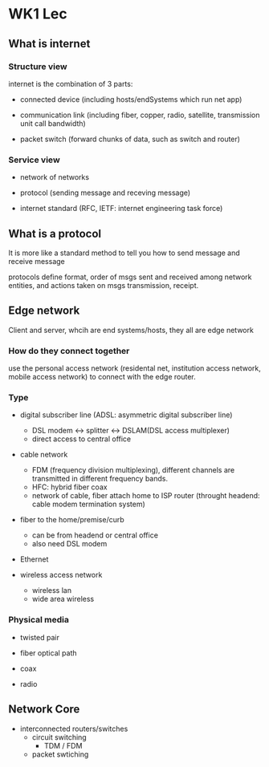 # WK1 Lec

## What is internet

### Structure view

internet is the combination of 3 parts:

* connected device (including hosts/endSystems which run net app)

* communication link (including fiber, copper, radio, satellite, transmission unit call bandwidth)

* packet switch (forward chunks of data, such as switch and router)

### Service view

* network of networks

* protocol (sending message and receving message)

* internet standard (RFC, IETF: internet engineering task force)

## What is a protocol

It is more like a standard method to tell you how to send message and receive message

protocols define format, order of msgs sent and received among network entities, and actions taken on msgs transmission, receipt.

## Edge network

Client and server, whcih are end systems/hosts, they all are edge network

### How do they connect together

use the personal access network (residental net, institution access network, mobile access network) to connect with the edge router.

### Type

* digital subscriber line (ADSL: asymmetric digital subscriber line)
  * DSL modem <-> splitter <-> DSLAM(DSL access multiplexer)
  * direct access to central office

* cable network
  * FDM (frequency division multiplexing), different channels are transmitted in different frequency bands.
  * HFC: hybrid fiber coax
  * network of cable, fiber attach home to ISP router (throught headend: cable modem termination system)

* fiber to the home/premise/curb
  * can be from headend or central office
  * also need DSL modem

* Ethernet

* wireless access network
  * wireless lan
  * wide area wireless

### Physical media

* twisted pair

* fiber optical path

* coax

* radio

## Network Core

* interconnected routers/switches
  * circuit switching
    * TDM / FDM
  * packet swtiching



